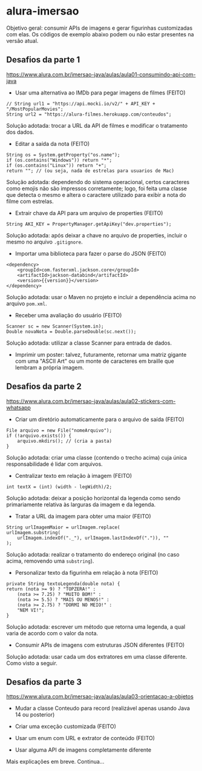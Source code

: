 
# alura-imersao

Objetivo geral: consumir APIs de imagens e gerar figurinhas customizadas com elas. Os códigos de exemplo abaixo podem ou não estar presentes na versão atual.

## Desafios da parte 1
https://www.alura.com.br/imersao-java/aulas/aula01-consumindo-api-com-java

* Usar uma alternativa ao IMDb para pegar imagens de filmes (FEITO)

```
// String url1 = "https://api.mocki.io/v2/" + API_KEY + "/MostPopularMovies";
String url2 = "https://alura-filmes.herokuapp.com/conteudos";
```

Solução adotada: trocar a URL da API de filmes e modificar o tratamento dos dados.

* Editar a saída da nota (FEITO)

```
String os = System.getProperty("os.name");
if (os.contains("Windows")) return "*";
if (os.contains("Linux")) return "+";
return ""; // (ou seja, nada de estrelas para usuarios de Mac)
```

Solução adotada: dependendo do sistema operacional, certos caracteres como emojis não são impressos corretamente; logo, foi feita uma classe que detecta o mesmo e altera o caractere utilizado para exibir a nota do filme com estrelas.

* Extrair chave da API para um arquivo de properties (FEITO)

```
String AKI_KEY = PropertyManager.getApiKey("dev.properties");
```

Solução adotada: após deixar a chave no arquivo de properties, incluir o mesmo no arquivo ```.gitignore```.

* Importar uma biblioteca para fazer o parse do JSON (FEITO)

```
<dependency>
	<groupId>com.fasterxml.jackson.core</groupId>
	<artifactId>jackson-databind</artifactId>
	<version>{{version}}</version>
</dependency>
```

Solução adotada: usar o Maven no projeto e incluir a dependência acima no arquivo ```pom.xml```.
 
* Receber uma avaliação do usuário (FEITO)

```
Scanner sc = new Scanner(System.in);
Double novaNota = Double.parseDouble(sc.next());
```

Solução adotada: utilizar a classe Scanner para entrada de dados.

* Imprimir um poster: talvez, futuramente, retornar uma matriz gigante com uma "ASCII Art" ou um monte de caracteres em braille que lembram a própria imagem.


## Desafios da parte 2
https://www.alura.com.br/imersao-java/aulas/aula02-stickers-com-whatsapp

* Criar um diretório automaticamente para o arquivo de saída (FEITO)

```
File arquivo = new File("nomeArquivo");
if (!arquivo.exists()) {
	arquivo.mkdirs(); // (cria a pasta)
}
```

Solução adotada: criar uma classe (contendo o trecho acima) cuja única responsabilidade é lidar com arquivos.

* Centralizar texto em relação à imagem (FEITO)

```
int textX = (int) (width - legWidth)/2;
```

Solução adotada: deixar a posição horizontal da legenda como sendo primariamente relativa às larguras da imagem e da legenda.

* Tratar a URL da imagem para obter uma maior (FEITO)

```
String urlImagemMaior = urlImagem.replace(
urlImagem.substring(
	urlImagem.indexOf("._"), urlImagem.lastIndexOf(".")), ""
);
```

Solução adotada: realizar o tratamento do endereço original (no caso acima, removendo uma ```substring```).

* Personalizar texto da figurinha em relação à nota (FEITO)

```
private String textoLegenda(double nota) {
return (nota >= 9) ? "TOPZERA!" :
	(nota >= 7.25) ? "MUITO BOM!" :
	(nota >= 5.5) ? "MAIS OU MENOS!" :
	(nota >= 2.75) ? "DORMI NO MEIO!" :
	"NEM VI!";
}
```

Solução adotada: escrever um método que retorna uma legenda, a qual varia de acordo com o valor da nota.

* Consumir APIs de imagens com estruturas JSON diferentes (FEITO)

Solução adotada: usar cada um dos extratores em uma classe diferente. Como visto a seguir.


## Desafios da parte 3
https://www.alura.com.br/imersao-java/aulas/aula03-orientacao-a-objetos

* Mudar a classe Conteudo para record (realizável apenas usando Java 14 ou posterior)

* Criar uma exceção customizada (FEITO)

* Usar um enum com URL e extrator de conteúdo (FEITO)

* Usar alguma API de imagens completamente diferente


Mais explicações em breve.
Continua...
